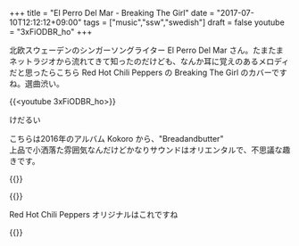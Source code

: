 +++
title = "El Perro Del Mar - Breaking The Girl"
date = "2017-07-10T12:12:12+09:00"
tags = ["music","ssw","swedish"]
draft = false
youtube = "3xFiODBR_ho"
+++

北欧スウェーデンのシンガーソングライター El Perro Del Mar さん。たまたまネットラジオから流れてきて知ったのだけども、なんか耳に覚えのあるメロディだと思ったらこちら Red Hot Chili Peppers の Breaking The Girl のカバーですね。選曲渋い。

{{<youtube 3xFiODBR_ho>}}

けだるい

こちらは2016年のアルバム Kokoro から、"Breadandbutter"  
上品で小洒落た雰囲気なんだけどかなりサウンドはオリエンタルで、不思議な趣きです。

{{<youtube h7V5lnCA7DM>}}

{{<amazon B01H66YPD8>}}

Red Hot Chili Peppers オリジナルはこれですね

{{<youtube iyu04pqC8lE>}}
